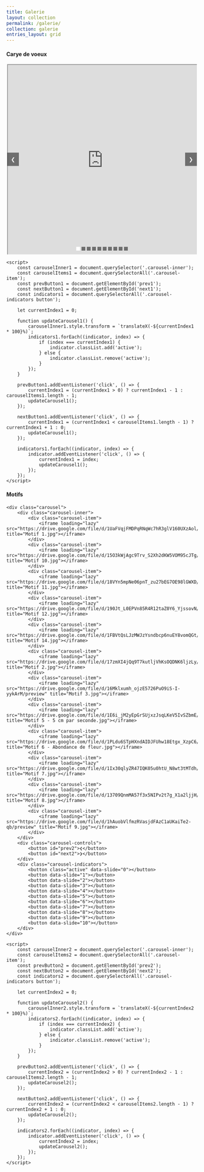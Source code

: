 ```yaml
---
title: Galerie
layout: collection
permalink: /galerie/
collection: galerie
entries_layout: grid
---
```



#### Carye de voeux

<!DOCTYPE html>
<html lang="fr">
<head>
    <meta charset="UTF-8">
    <meta name="viewport" content="width=device-width, initial-scale=1.0">
    <title>Carousel avec Lazy Loading</title>
    <style>
        .carousel {
            position: relative;
            width: 500px;
            height: 500px;
            overflow: hidden;
            margin: auto;
        }
        .carousel-inner {
            display: flex;
            width: 100%;
            height: 100%;
            transition: transform 0.5s ease;
        }
        .carousel-item {
            min-width: 100%;
            height: 100%;
        }
        .carousel-item iframe {
            width: 100%;
            height: 100%;
        }
        .carousel-controls {
            position: absolute;
            top: 50%;
            width: 100%;
            display: flex;
            justify-content: space-between;
            transform: translateY(-50%);
        }
        .carousel-controls button {
            background-color: rgba(0, 0, 0, 0.5);
            border: none;
            color: white;
            padding: 10px;
            cursor: pointer;
        }
        .carousel-indicators {
            position: absolute;
            bottom: 10px;
            width: 100%;
            display: flex;
            justify-content: center;
        }
        .carousel-indicators button {
            background-color: rgba(0, 0, 0, 0.5);
            border: none;
            color: white;
            padding: 5px;
            cursor: pointer;
            margin: 0 2px;
        }
        .carousel-indicators button.active {
            background-color: white;
            color: black;
        }
    </style>
</head>
<body>
    <div class="carousel">
        <div class="carousel-inner">
            <div class="carousel-item">
                <iframe loading="lazy" src="https://drive.google.com/file/d/1-vCFRQoR9onBp0J2rUp0rjpGYpH9SM41/preview" title="Carte de voeux - Bloom.jpg"></iframe>
            </div>
            <div class="carousel-item">
                <iframe loading="lazy" src="https://drive.google.com/file/d/1UuhXpWisJDKODkMApstSJ8zLsx1MQim_/preview" title="Carte de voeux - Bulles.jpg"></iframe>
            </div>
            <div class="carousel-item">
                <iframe loading="lazy" src="https://drive.google.com/file/d/1T8EyrWqZZymELqD7psiCiwCzPHOjkMDr/preview" title="Carte de voeux - Décoration abstraite 1.jpg"></iframe>
            </div>
            <div class="carousel-item">
                <iframe loading="lazy" src="https://drive.google.com/file/d/1SBew-9IEh1nxWztR56LNKUtTegq_BoAq/preview" title="Carte de voeux - Saint Valentin 1.jpg"></iframe>
            </div>
            <div class="carousel-item">
                <iframe loading="lazy" src="https://drive.google.com/file/d/1j9jsn5UQMpgYDWfgH7Dmm2BeMXaHrJc8/preview" title="Carte de voeux - Saint Valentin 2.jpg"></iframe>
            </div>
            <div class="carousel-item">
                <iframe loading="lazy" src="https://drive.google.com/file/d/1LUSAACMu5oYw8WmqL_kelDG5asj5XXNF/preview" title="Carte de voeux - Spring.jpg"></iframe>
            </div>
            <div class="carousel-item">
                <iframe loading="lazy" src="https://drive.google.com/file/d/1Z08HKcKQsFRK66EIpYopJ1KCrPfYcXwo/preview" title="Carte de voeux - Tulipes.jpg"></iframe>
            </div>
            <div class="carousel-item">
                <iframe loading="lazy" src="https://drive.google.com/file/d/1NG4zDro5iegGi1s6CXWUDWaWKfu7tWuU/preview" title="Faire-part 1.jpg"></iframe>
            </div>
            <div class="carousel-item">
                <iframe loading="lazy" src="https://drive.google.com/file/d/1ryXCTwY3n2r6T5p8Sw12anP8JKAtyktV/preview" title="Faire-part 2.jpg"></iframe>
            </div>
            <div class="carousel-item">
                <iframe loading="lazy" src="https://drive.google.com/file/d/1fHtTT62toOgzjhJJVOxJxTCn05-EoDQZ/preview" title="Faire-part 3.jpg"></iframe>
            </div>
        </div>
        <div class="carousel-controls">
            <button id="prev1">❮</button>
            <button id="next1">❯</button>
        </div>
        <div class="carousel-indicators">
            <button class="active" data-slide="0"></button>
            <button data-slide="1"></button>
            <button data-slide="2"></button>
            <button data-slide="3"></button>
            <button data-slide="4"></button>
            <button data-slide="5"></button>
            <button data-slide="6"></button>
            <button data-slide="7"></button>
            <button data-slide="8"></button>
            <button data-slide="9"></button>
        </div>
    </div>

    <script>
        const carouselInner1 = document.querySelector('.carousel-inner');
        const carouselItems1 = document.querySelectorAll('.carousel-item');
        const prevButton1 = document.getElementById('prev1');
        const nextButton1 = document.getElementById('next1');
        const indicators1 = document.querySelectorAll('.carousel-indicators button');

        let currentIndex1 = 0;

        function updateCarousel1() {
            carouselInner1.style.transform = `translateX(-${currentIndex1 * 100}%)`;
            indicators1.forEach((indicator, index) => {
                if (index === currentIndex1) {
                    indicator.classList.add('active');
                } else {
                    indicator.classList.remove('active');
                }
            });
        }

        prevButton1.addEventListener('click', () => {
            currentIndex1 = (currentIndex1 > 0) ? currentIndex1 - 1 : carouselItems1.length - 1;
            updateCarousel1();
        });

        nextButton1.addEventListener('click', () => {
            currentIndex1 = (currentIndex1 < carouselItems1.length - 1) ? currentIndex1 + 1 : 0;
            updateCarousel1();
        });

        indicators1.forEach((indicator, index) => {
            indicator.addEventListener('click', () => {
                currentIndex1 = index;
                updateCarousel1();
            });
        });
    </script>
</body>
</html>

#### Motifs

<script>
        const carouselInner1 = document.querySelector('.carousel-inner');
        const carouselItems1 = document.querySelectorAll('.carousel-item');
        const prevButton1 = document.getElementById('prev1');
        const nextButton1 = document.getElementById('next1');
        const indicators1 = document.querySelectorAll('.carousel-indicators button');

        let currentIndex1 = 0;

        function updateCarousel1() {
            carouselInner1.style.transform = `translateX(-${currentIndex1 * 100}%)`;
            indicators1.forEach((indicator, index) => {
                if (index === currentIndex1) {
                    indicator.classList.add('active');
                } else {
                    indicator.classList.remove('active');
                }
            });
        }

        prevButton1.addEventListener('click', () => {
            currentIndex1 = (currentIndex1 > 0) ? currentIndex1 - 1 : carouselItems1.length - 1;
            updateCarousel1();
        });

        nextButton1.addEventListener('click', () => {
            currentIndex1 = (currentIndex1 < carouselItems1.length - 1) ? currentIndex1 + 1 : 0;
            updateCarousel1();
        });

        indicators1.forEach((indicator, index) => {
            indicator.addEventListener('click', () => {
                currentIndex1 = index;
                updateCarousel1();
            });
        });
    </script>

    <div class="carousel">
        <div class="carousel-inner">
            <div class="carousel-item">
                <iframe loading="lazy" src="https://drive.google.com/file/d/1UaFVqjFMDPqRNqWc7hR3glV160UXzAol/preview" title="Motif 1.jpg"></iframe>
            </div>
            <div class="carousel-item">
                <iframe loading="lazy" src="https://drive.google.com/file/d/15O3kWjAgc9Trv_S2Xh2dKW5VOM95cJTg/preview" title="Motif 10.jpg"></iframe>
            </div>
            <div class="carousel-item">
                <iframe loading="lazy" src="https://drive.google.com/file/d/18VYn5mpNe06pnT_zu27bEG7OE98lGWXD/preview" title="Motif 11.jpg"></iframe>
            </div>
            <div class="carousel-item">
                <iframe loading="lazy" src="https://drive.google.com/file/d/190Jt_L0EPVn85R4R12taZ0Y6_YjssovN/preview" title="Motif 12.jpg"></iframe>
            </div>
            <div class="carousel-item">
                <iframe loading="lazy" src="https://drive.google.com/file/d/1FBVtQsLJzMWJzYsndbcp6nuEY8vomQGt/preview" title="Motif 14.jpg"></iframe>
            </div>
            <div class="carousel-item">
                <iframe loading="lazy" src="https://drive.google.com/file/d/17zmXI4jQq9T7kutljVhKsOQDNK6ljzLy/preview" title="Motif 2.jpg"></iframe>
            </div>
            <div class="carousel-item">
                <iframe loading="lazy" src="https://drive.google.com/file/d/16Mklxumh_ojzE5726PuO9iS-I-yykArM/preview" title="Motif 3.jpg"></iframe>
            </div>
            <div class="carousel-item">
                <iframe loading="lazy" src="https://drive.google.com/file/d/1E6i_jM2yEpGrSUjxzJsqLKeV5IvSZbmE/preview" title="Motif 5 - 5 cm par seconde.jpg"></iframe>
            </div>
            <div class="carousel-item">
                <iframe loading="lazy" src="https://drive.google.com/file/d/1PLdu6STpHXndAIDJFUhw18Etgx_XzpC6/preview" title="Motif 6 - Abondance de fleur.jpg"></iframe>
            </div>
            <div class="carousel-item">
                <iframe loading="lazy" src="https://drive.google.com/file/d/1Ix30qlyZR47IQK05u0htU_N8wt3tMTdh/preview" title="Motif 7.jpg"></iframe>
            </div>
            <div class="carousel-item">
                <iframe loading="lazy" src="https://drive.google.com/file/d/13709QnmMA57f3x5NIPv2t7g_X1a2ljjH/preview" title="Motif 8.jpg"></iframe>
            </div>
            <div class="carousel-item">
                <iframe loading="lazy" src="https://drive.google.com/file/d/1hAuobVlfmzRVasjdFAzC1aUKaiTe2-qb/preview" title="Motif 9.jpg"></iframe>
            </div>
        </div>
        <div class="carousel-controls">
            <button id="prev2">❮</button>
            <button id="next2">❯</button>
        </div>
        <div class="carousel-indicators">
            <button class="active" data-slide="0"></button>
            <button data-slide="1"></button>
            <button data-slide="2"></button>
            <button data-slide="3"></button>
            <button data-slide="4"></button>
            <button data-slide="5"></button>
            <button data-slide="6"></button>
            <button data-slide="7"></button>
            <button data-slide="8"></button>
            <button data-slide="9"></button>
            <button data-slide="10"></button>
        </div>
    </div>

    <script>
        const carouselInner2 = document.querySelector('.carousel-inner');
        const carouselItems2 = document.querySelectorAll('.carousel-item');
        const prevButton2 = document.getElementById('prev2');
        const nextButton2 = document.getElementById('next2');
        const indicators2 = document.querySelectorAll('.carousel-indicators button');

        let currentIndex2 = 0;

        function updateCarousel2() {
            carouselInner2.style.transform = `translateX(-${currentIndex2 * 100}%)`;
            indicators2.forEach((indicator, index) => {
                if (index === currentIndex2) {
                    indicator.classList.add('active');
                } else {
                    indicator.classList.remove('active');
                }
            });
        }

        prevButton2.addEventListener('click', () => {
            currentIndex2 = (currentIndex2 > 0) ? currentIndex2 - 1 : carouselItems2.length - 1;
            updateCarousel2();
        });

        nextButton2.addEventListener('click', () => {
            currentIndex2 = (currentIndex2 < carouselItems2.length - 1) ? currentIndex2 + 1 : 0;
            updateCarousel2();
        });

        indicators2.forEach((indicator, index) => {
            indicator.addEventListener('click', () => {
                currentIndex2 = index;
                updateCarousel2();
            });
        });
    </script>
</body>
</html>

